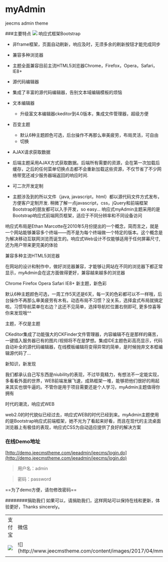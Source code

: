 # myAdmin
jeecms admin theme

###主要特点
![](http://www.jeecmstheme.com/content/images/2017/04/snipaste_squirrel_20170415_083056.png)
响应式框架Bootstrap

* 非frame框架，页面自动刷新，响应及时，无须多余的刷新按钮才能完成同步

* 兼容多种浏览器

 * 主题全面兼容目前主流HTML5浏览器Chrome，Firefox，Opera，Safari，IE8+

* 源代码编辑器

 * 集成了丰富的源代码编辑器，告别文本域编辑模板的烦恼

* 文本编辑器

  * 升级富文本编辑器ckeditor到4.0版本，集成文件管理器，超级方便

* 百变主题

  *  默认6种主题颜色可选，后台操作不再那么审美疲劳，布局灵活，可自由
  *  切换

* AJAX请求获取数据

 * 后端主题采用AJAX方式获取数据。后端所有需要的资源，会在第一次加载后缓存，之后的任何菜单切换点击都不会重新加载这些资源，不仅节省了不少网络带宽还减少服务器端返回的响应时间.

* 可二次开发定制

 * 主题涉及到的所以文件（java, javascript，html）都以源代码文件方式发布，方便客户定制开发. 稍微了解一点javascript，css，jQuery和前端框架Bootstrap的朋友都可以入手开发，so easy...
响应式myAdmin主题采用的是Bootstrap响应式前端网页框架，适应于不同分辨率和不同设备访问

响应式布局是Ethan Marcotte在2010年5月份提出的一个概念，简而言之，就是一个网站能够兼容多个终端——而不是为每个终端做一个特定的版本。这个概念是为解决移动互联网浏览而诞生的。响应式Web设计不仅能够适用于任何屏幕尺寸, 还为用户带来更完美的体验


兼容多种主流HTML5浏览器

在网站的设计和制作中，做好浏览器兼容，才能够让网站在不同的浏览器下都正常显示，myAdmin会在这方面做得更好，兼容越来越多的浏览器

Chrome Firefox Opera Safari IE8+
新主题，新色彩

默认6种主题颜色可选，一周工作5天还是6天，每一天的色彩都可以不一样哦，后台操作不再那么审美疲劳有木有。动态布局不习惯？没关系，选择盒式布局就搞定啦。习惯导航菜单在右边？这还不见简单，选择导航栏位置右侧即可, 更多惊喜等你来发现哦^^

主题，不仅是主题

CKeditor集成了功能强大的CKFinder文件管理器，内容编辑不在是那样的痛苦，一键插入服务器已有的图片/视频将不在是梦想。集成IDE主题色彩高亮显示，代码自动补全的源代码编辑器，在线模板编辑将变得异常的简单，是时候抛弃文本框编辑源代码了...

新知识，新发现

我们都承认自己写东西是niubility的表现，不过毕竟精力，有想法不一定能实现，多看看外面的世界，WEB前端发展飞速，成熟框架一堆，能够把他们很好的用起来其实也很牛逼的。不管你是用于项目需要还是个人学习，myAdmin主题值得你拥有

时代的潮流，响应式WEB

web2.0的时代貌似已经过去，响应式WEB的时代已经到来。myAdmin主题使用的是Bootstrap响应式前端框架，她不光为了看起来好看，而且在现代的主流桌面浏览器上有极佳的表现，响应式CSS为自动适应提供了良好的解决方案

### 在线Demo地址
[http://demo.jeecmstheme.com/jeeadmin/jeecms/login.do](http://demo.jeecmstheme.com/jeeadmin/jeecms/login.do)

> 用户名：admin

> 密码：password

==为了demo方便，请勿修改密码==

########捐助我们
如果可以，请捐助我们，这样网站可以保持在线和更新，体验更好，Thanks sincerely。

<table>
    <tr>
        <td>支付宝</td>
        <td>微信</td>
    </tr>
    <tr>
        <td>

![](http://www.jeecmstheme.com/content/images/2017/04/IMG_20170422_122709-1.jpg)
</td>
        <td>
![](http://www.jeecmstheme.com/content/images/2017/04/mmqrcode1492835172458.png)
</td>
    </tr>
</table>
